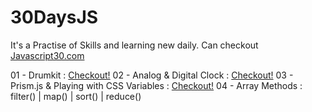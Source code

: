 # 30DaysJS

It's a Practise of Skills and learning new daily.
Can checkout [Javascript30.com](https://javascript30.com/)

01 - Drumkit : [Checkout!](https://js30days-drumkit.netlify.app/)
02 - Analog & Digital Clock : [Checkout!](https://js30days-analogdigitalclock.netlify.app/)
03 - Prism.js & Playing with CSS Variables : [Checkout!](https://js30days-prismjs.netlify.app/)
04 - Array Methods : filter() | map() | sort() | reduce()
